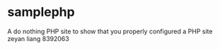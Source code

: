 samplephp
=========

A do nothing PHP site to show that you properly configured a PHP site
zeyan liang 8392063
